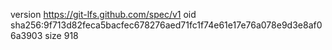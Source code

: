 version https://git-lfs.github.com/spec/v1
oid sha256:9f713d82feca5bacfec678276aed71fc1f74e61e17e76a078e9d3e8af06a3903
size 918
